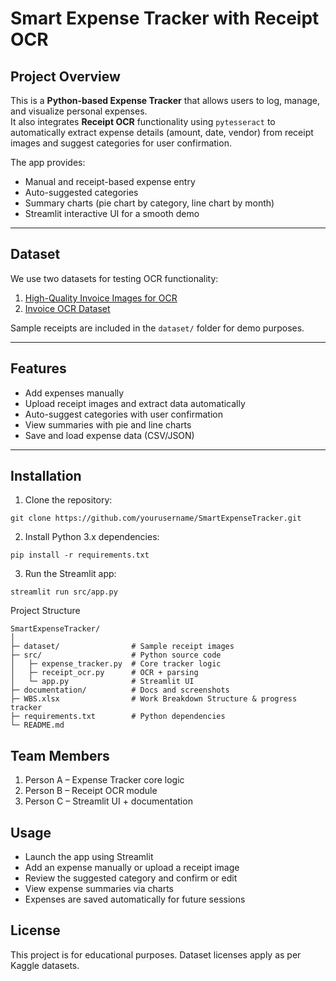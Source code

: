 # Smart Expense Tracker with Receipt OCR

## Project Overview
This is a **Python-based Expense Tracker** that allows users to log, manage, and visualize personal expenses.  
It also integrates **Receipt OCR** functionality using `pytesseract` to automatically extract expense details (amount, date, vendor) from receipt images and suggest categories for user confirmation.

The app provides:
- Manual and receipt-based expense entry
- Auto-suggested categories
- Summary charts (pie chart by category, line chart by month)
- Streamlit interactive UI for a smooth demo

---

## Dataset
We use two datasets for testing OCR functionality:

1. [High-Quality Invoice Images for OCR](https://www.kaggle.com/datasets/osamahosamabdellatif/high-quality-invoice-images-for-ocr)  
2. [Invoice OCR Dataset](https://www.kaggle.com/datasets/senju14/invoice-ocr)

Sample receipts are included in the `dataset/` folder for demo purposes.

---

## Features
- Add expenses manually
- Upload receipt images and extract data automatically
- Auto-suggest categories with user confirmation
- View summaries with pie and line charts
- Save and load expense data (CSV/JSON)

---

## Installation

1. Clone the repository:
```
git clone https://github.com/yourusername/SmartExpenseTracker.git
```
2. Install Python 3.x dependencies:
```
pip install -r requirements.txt
```
3. Run the Streamlit app:
```
streamlit run src/app.py
```
Project Structure
```
SmartExpenseTracker/
│
├─ dataset/                # Sample receipt images
├─ src/                    # Python source code
│   ├─ expense_tracker.py  # Core tracker logic
│   ├─ receipt_ocr.py      # OCR + parsing
│   └─ app.py              # Streamlit UI
├─ documentation/          # Docs and screenshots
├─ WBS.xlsx                # Work Breakdown Structure & progress tracker
├─ requirements.txt        # Python dependencies
└─ README.md
```
## Team Members

1. Person A – Expense Tracker core logic
2. Person B – Receipt OCR module
3. Person C – Streamlit UI + documentation

## Usage

- Launch the app using Streamlit
- Add an expense manually or upload a receipt image
- Review the suggested category and confirm or edit
- View expense summaries via charts
- Expenses are saved automatically for future sessions

## License
This project is for educational purposes. Dataset licenses apply as per Kaggle datasets.
